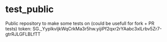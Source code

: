 # test_public
Public repository to make some tests on (could be usefull for fork + PR tests)
token: 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
